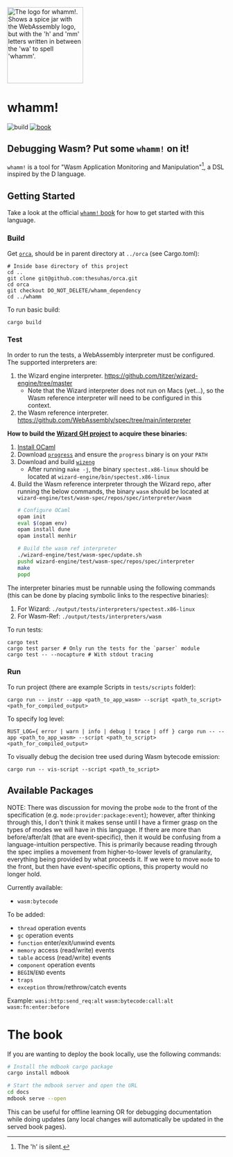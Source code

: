 <picture>
  <img width="175" alt="The logo for whamm!. Shows a spice jar with the WebAssembly logo, but with the 'h' and 'mm' letters written in between the 'wa' to spell 'whamm'."  src="/docs/logos/whamm!_logo.png">
</picture>

# whamm! #
![build](https://github.com/ejrgilbert/whamm/actions/workflows/test.yml/badge.svg)
[![book](https://img.shields.io/badge/book-WIP-4d76ae.svg)](https://ejrgilbert.github.io/whamm/intro.html)

## Debugging Wasm? Put some `whamm!` on it! ##

`whamm!` is a tool for "Wasm Application Monitoring and Manipulation"[^silent-h], a DSL inspired by the D language.

[^silent-h]: The 'h' is silent.

## Getting Started ##
Take a look at the official [`whamm!` book](https://ejrgilbert.github.io/whamm/intro.html) for how to get started with this language.

### Build ###

Get [`orca`](https://github.com/thesuhas/orca), should be in parent directory at `../orca` (see Cargo.toml):
```shell
# Inside base directory of this project
cd ..
git clone git@github.com:thesuhas/orca.git
cd orca
git checkout DO_NOT_DELETE/whamm_dependency
cd ../whamm
```

To run basic build:
```shell
cargo build
```

### Test ###

In order to run the tests, a WebAssembly interpreter must be configured.
The supported interpreters are:
1. the Wizard engine interpreter. https://github.com/titzer/wizard-engine/tree/master
   - Note that the Wizard interpreter does not run on Macs (yet...), so the Wasm reference interpreter will need to be configured in this context.
2. the Wasm reference interpreter. https://github.com/WebAssembly/spec/tree/main/interpreter

**How to build the [Wizard GH project]() to acquire these binaries:**
1. [Install OCaml](https://opam.ocaml.org/doc/Install.html)
2. Download [`progress`](https://github.com/titzer/progress) and ensure the `progress` binary is on your `PATH`
3. Download and build [`wizeng`](https://github.com/titzer/wizard-engine/blob/master/doc/Building.md)
   - After running `make -j`, the binary `spectest.x86-linux` should be located at `wizard-engine/bin/spectest.x86-linux`
4. Build the Wasm reference interpreter through the Wizard repo, after running the below commands, the binary `wasm` should be located at `wizard-engine/test/wasm-spec/repos/spec/interpreter/wasm`
   ```bash
   # Configure OCaml
   opam init
   eval $(opam env)
   opam install dune
   opam install menhir

   # Build the wasm ref interpreter
   ./wizard-engine/test/wasm-spec/update.sh
   pushd wizard-engine/test/wasm-spec/repos/spec/interpreter
   make
   popd
   ```

The interpreter binaries must be runnable using the following commands (this can be done by placing symbolic links to the respective binaries):
1. For Wizard: `./output/tests/interpreters/spectest.x86-linux`
2. For Wasm-Ref: `./output/tests/interpreters/wasm`

To run tests:
```shell
cargo test
cargo test parser # Only run the tests for the `parser` module
cargo test -- --nocapture # With stdout tracing
```

### Run ###

To run project (there are example Scripts in `tests/scripts` folder):
```shell
cargo run -- instr --app <path_to_app_wasm> --script <path_to_script> <path_for_compiled_output>
```

To specify log level:
```shell
RUST_LOG={ error | warn | info | debug | trace | off } cargo run -- --app <path_to_app_wasm> --script <path_to_script> <path_for_compiled_output>
```

To visually debug the decision tree used during Wasm bytecode emission:
```shell
cargo run -- vis-script --script <path_to_script>
```

## Available Packages ##

NOTE: There was discussion for moving the probe `mode` to the front of the specification (e.g. `mode:provider:package:event`);
however, after thinking through this, I don't think it makes sense until I have a firmer grasp on the types of modes we will
have in this language. If there are more than before/after/alt (that are event-specific), then it would be confusing from a
language-intuition perspective. This is primarily because reading through the spec implies a movement from higher-to-lower
levels of granularity, everything being provided by what proceeds it. If we were to move `mode` to the front, but then have
event-specific options, this property would no longer hold.

Currently available:
- `wasm:bytecode`

To be added:
- `thread` operation events
- `gc` operation events
- `function` enter/exit/unwind events
- `memory` access (read/write) events
- `table` access (read/write) events
- `component` operation events
- `BEGIN`/`END` events
- `traps`
- `exception` throw/rethrow/catch events

Example:
`wasi:http:send_req:alt`
`wasm:bytecode:call:alt`
`wasm:fn:enter:before`

# The book #

If you are wanting to deploy the book locally, use the following commands:
```bash
# Install the mdbook cargo package
cargo install mdbook

# Start the mdbook server and open the URL
cd docs
mdbook serve --open
```

This can be useful for offline learning OR for debugging documentation while doing updates (any local changes will automatically be updated in the served book pages).
